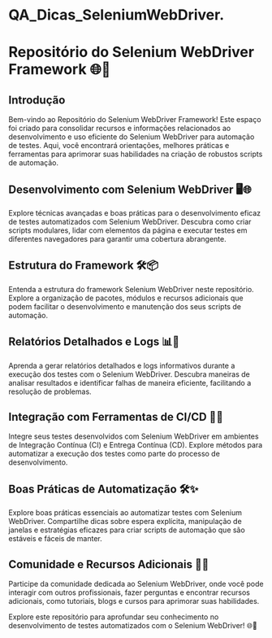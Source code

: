 # QA_Dicas_SeleniumWebDriver.

# Repositório do Selenium WebDriver Framework 🌐🚀

## Introdução
Bem-vindo ao Repositório do Selenium WebDriver Framework! Este espaço foi criado para consolidar recursos e informações relacionados ao desenvolvimento e uso eficiente do Selenium WebDriver para automação de testes. Aqui, você encontrará orientações, melhores práticas e ferramentas para aprimorar suas habilidades na criação de robustos scripts de automação.

## Desenvolvimento com Selenium WebDriver 🖥️🌐
Explore técnicas avançadas e boas práticas para o desenvolvimento eficaz de testes automatizados com Selenium WebDriver. Descubra como criar scripts modulares, lidar com elementos da página e executar testes em diferentes navegadores para garantir uma cobertura abrangente.

## Estrutura do Framework 🛠️📦
Entenda a estrutura do framework Selenium WebDriver neste repositório. Explore a organização de pacotes, módulos e recursos adicionais que podem facilitar o desenvolvimento e manutenção dos seus scripts de automação.

## Relatórios Detalhados e Logs 📊📝
Aprenda a gerar relatórios detalhados e logs informativos durante a execução dos testes com o Selenium WebDriver. Descubra maneiras de analisar resultados e identificar falhas de maneira eficiente, facilitando a resolução de problemas.

## Integração com Ferramentas de CI/CD 🔄🔧
Integre seus testes desenvolvidos com Selenium WebDriver em ambientes de Integração Contínua (CI) e Entrega Contínua (CD). Explore métodos para automatizar a execução dos testes como parte do processo de desenvolvimento.

## Boas Práticas de Automatização 🛠️✨
Explore boas práticas essenciais ao automatizar testes com Selenium WebDriver. Compartilhe dicas sobre espera explícita, manipulação de janelas e estratégias eficazes para criar scripts de automação que são estáveis e fáceis de manter.

## Comunidade e Recursos Adicionais 🤝📖
Participe da comunidade dedicada ao Selenium WebDriver, onde você pode interagir com outros profissionais, fazer perguntas e encontrar recursos adicionais, como tutoriais, blogs e cursos para aprimorar suas habilidades.

Explore este repositório para aprofundar seu conhecimento no desenvolvimento de testes automatizados com o Selenium WebDriver! 🌐🚀
